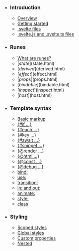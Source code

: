 -   ### Introduction
    
    -   [Overview](overview.html)
    -   [Getting started](getting-started.html)
    -   [.svelte files](svelte-files.html)
    -   [.svelte.js and .svelte.ts files](svelte-js-files.html)
-   ### Runes
    
    -   [What are runes?](what-are-runes.html)
    -   [$state]($state.html)
    -   [$derived]($derived.html)
    -   [$effect]($effect.html)
    -   [$props]($props.html)
    -   [$bindable]($bindable.html)
    -   [$inspect]($inspect.html)
    -   [$host]($host.html)
-   ### Template syntax
    
    -   [Basic markup](basic-markup.html)
    -   [{#if ...}](if.html)
    -   [{#each ...}](each.html)
    -   [{#key ...}](key.html)
    -   [{#await ...}](await.html)
    -   [{#snippet ...}](snippet.html)
    -   [{@render ...}](@render.html)
    -   [{@html ...}](@html.html)
    -   [{@const ...}](@const.html)
    -   [{@debug ...}](@debug.html)
    -   [bind:](bind.html)
    -   [use:](use.html)
    -   [transition:](transition.html)
    -   [in: and out:](in-and-out.html)
    -   [animate:](animate.html)
    -   [style:](style.html)
    -   [class](class.html)
-   ### Styling
    
    -   [Scoped styles](scoped-styles.html)
    -   [Global styles](global-styles.html)
    -   [Custom properties](custom-properties.html)
    -   [Nested <style> elements](nested-style-elements.html)
-   ### Special elements
    
    -   [<svelte:boundary>](svelte-boundary.html)
    -   [<svelte:window>](svelte-window.html)
    -   [<svelte:document>](svelte-document.html)
    -   [<svelte:body>](svelte-body.html)
    -   [<svelte:head>](svelte-head.html)
    -   [<svelte:element>](svelte-element.html)
    -   [<svelte:options>](svelte-options.html)
-   ### Runtime
    
    -   [Stores](stores.html)
    -   [Context](context.html)
    -   [Lifecycle hooks](lifecycle-hooks.html)
    -   [Imperative component API](imperative-component-api.html)
-   ### Misc
    
    -   [Testing](testing.html)
    -   [TypeScript](typescript.html)
    -   [Custom elements](custom-elements.html)
    -   [Svelte 4 migration guide](v4-migration-guide.html)
    -   [Svelte 5 migration guide](v5-migration-guide.html)
    -   [Frequently asked questions](faq.html)
-   ### Reference
    
    -   [svelte](svelte.html)
    -   [svelte/action](svelte-action.html)
    -   [svelte/animate](svelte-animate.html)
    -   [svelte/compiler](svelte-compiler.html)
    -   [svelte/easing](svelte-easing.html)
    -   [svelte/events](svelte-events.html)
    -   [svelte/legacy](svelte-legacy.html)
    -   [svelte/motion](svelte-motion.html)
    -   [svelte/reactivity/window](svelte-reactivity-window.html)
    -   [svelte/reactivity](svelte-reactivity.html)
    -   [svelte/server](svelte-server.html)
    -   [svelte/store](svelte-store.html)
    -   [svelte/transition](svelte-transition.html)
    -   [Compiler errors](compiler-errors.html)
    -   [Compiler warnings](compiler-warnings.html)
    -   [Runtime errors](runtime-errors.html)
    -   [Runtime warnings](runtime-warnings.html)
-   ### Legacy APIs
    
    -   [Overview](legacy-overview.html)
    -   [Reactive let/var declarations](legacy-let.html)
    -   [Reactive $: statements](legacy-reactive-assignments.html)
    -   [export let](legacy-export-let.html)
    -   [$$props and $$restProps](legacy-$$props-and-$$restProps.html)
    -   [on:](legacy-on.html)
    -   [<slot>](legacy-slots.html)
    -   [$$slots](legacy-$$slots.html)
    -   [<svelte:fragment>](legacy-svelte-fragment.html)
    -   [<svelte:component>](legacy-svelte-component.html)
    -   [<svelte:self>](legacy-svelte-self.html)
    -   [Imperative component API](legacy-component-api.html)

SvelteRuntime

# Context

### On this page

-   [Context](context.html)
-   [Using context with state](context.html#Using-context-with-state)
-   [Type-safe context](context.html#Type-safe-context)
-   [Replacing global state](context.html#Replacing-global-state)

Context allows components to access values owned by parent components without passing them down as props (potentially through many layers of intermediate components, known as ‘prop-drilling’). The parent component sets context with `setContext(key, value)`...

Parent

<script>
	import { setContext } from 'svelte';
	setContext('my-context', 'hello from Parent.svelte');
</script><script lang="ts">
	import { setContext } from 'svelte';
	setContext('my-context', 'hello from Parent.svelte');
</script>

...and the child retrieves it with `getContext`:

Child

<script>
	import { getContext } from 'svelte';
	const message = getContext('my-context');
</script>
<h1>{message}, inside Child.svelte</h1><script lang="ts">
	import { getContext } from 'svelte';
	const message = getContext('my-context');
</script>
<h1>{message}, inside Child.svelte</h1>

This is particularly useful when `Parent.svelte` is not directly aware of `Child.svelte`, but instead renders it as part of a `children` [snippet](snippet.html) ([demo](https://svelte.dev/playground/untitled#H4sIAAAAAAAAE42Q3W6DMAyFX8WyJgESK-oto6hTX2D3YxcM3IIUQpR40yqUd58CrCXsp7tL7HNsf2dAWXaEKR56yfTBGOOxFWQwfR6Qz8q1XAHjL-GjUhvzToJd7bU09FO9ctMkG0wxM5VuFeeFLLjtVK8ZnkpNkuGo-w6CTTJ9Z3PwsBAemlbUF934W8iy5DpaZtOUcU02-ZLcaS51jHEkTFm_kY1_wfOO8QnXrb8hBzDEc6pgZ4gFoyz4KgiD7nxfTe8ghqAhIfrJ46cTzVZBbkPlODVJsLCDO6V7ZcJoncyw1yRr0hd1GNn_ZbEM3I9i1bmVxOlWElUvDUNHxpQngt3C4CXzjS1rtvkw22wMrTRtTbC8Lkuabe7jvthPPe3DofYCAAA=)):

<Parent>
	<Child />
</Parent>

The key (`'my-context'`, in the example above) and the context itself can be any JavaScript value.

In addition to [`setContext`](svelte.html#setContext) and [`getContext`](svelte.html#getContext), Svelte exposes [`hasContext`](svelte.html#hasContext) and [`getAllContexts`](svelte.html#getAllContexts) functions.

## Using context with state[](context.html#Using-context-with-state)

You can store reactive state in context ([demo](https://svelte.dev/playground/untitled#H4sIAAAAAAAAE41R0W6DMAz8FSuaBNUQdK8MkKZ-wh7HHihzu6hgosRMm1D-fUpSVNq12x4iEvvOx_kmQU2PIhfP3DCCJGgHYvxkkYid7NCI_GUS_KUcxhVEMjOelErNB3bsatvG4LW6n0ZsRC4K02qpuKqpZtmrQTNMYJA3QRAs7PTQQxS40eMCt3mX3duxnWb-lS5h7nTI0A4jMWoo4c44P_Hku-zrOazdy64chWo-ScfRkRgl8wgHKrLTH1OxHZkHgoHaTraHcopXUFYzPPVfuC_hwQaD1GrskdiNCdQwJljJqlvXfyqVsA5CGg0uRUQifHw56xFtciO75QrP07vo_JXf_tf8yK2ezDKY_ZWt_1y2qqYzv7bI1IW1V_sN19m-07wCAAA=))...

<script>
	import { setContext } from 'svelte';
	import Child from './Child.svelte';
	let counter = $state({
		count: 0
	});
	setContext('counter', counter);
</script>
<button onclick={() => counter.count += 1}>
	increment
</button>
<Child />
<Child />
<Child />

...though note that if you *reassign* `counter` instead of updating it, you will ‘break the link’ — in other words instead of this...

<button onclick={() => counter = { count: 0 }}>
	reset
</button>

...you must do this:

<button onclick={() => counter.count = 0}>
	reset
</button>

Svelte will warn you if you get it wrong.

## Type-safe context[](context.html#Type-safe-context)

A useful pattern is to wrap the calls to `setContext` and `getContext` inside helper functions that let you preserve type safety:

context

import { `function getContext<T>(key: any): T`

Retrieves the context that belongs to the closest parent component with the specified `key`.
Must be called during component initialisation.

getContext, `function setContext<T>(key: any, context: T): T`

Associates an arbitrary `context` object with the current component and the specified `key`
and returns that object. The context is then available to children of the component
(including slotted content) with `getContext`.

Like lifecycle functions, this must be called during component initialisation.

setContext } from 'svelte';
let `let key: {}`key = {};
/** @param {User} user */
export function `function setUserContext(user: User): void`

@paramuser 

setUserContext(`user: User`

@paramuser 

user) {
	`setContext<User>(key: any, context: User): User`

Associates an arbitrary `context` object with the current component and the specified `key`
and returns that object. The context is then available to children of the component
(including slotted content) with `getContext`.

Like lifecycle functions, this must be called during component initialisation.

setContext(`let key: {}`key, `user: User`

@paramuser 

user);
}
export function `function getUserContext(): User`getUserContext() {
	return /** @type {User} */ (`getContext<User>(key: any): User`

Retrieves the context that belongs to the closest parent component with the specified `key`.
Must be called during component initialisation.

getContext(`let key: {}`key));
}import { `function getContext<T>(key: any): T`

Retrieves the context that belongs to the closest parent component with the specified `key`.
Must be called during component initialisation.

getContext, `function setContext<T>(key: any, context: T): T`

Associates an arbitrary `context` object with the current component and the specified `key`
and returns that object. The context is then available to children of the component
(including slotted content) with `getContext`.

Like lifecycle functions, this must be called during component initialisation.

setContext } from 'svelte';
let `let key: {}`key = {};
export function `function setUserContext(user: User): void`setUserContext(`user: User`user: User) {
	`setContext<User>(key: any, context: User): User`

Associates an arbitrary `context` object with the current component and the specified `key`
and returns that object. The context is then available to children of the component
(including slotted content) with `getContext`.

Like lifecycle functions, this must be called during component initialisation.

setContext(`let key: {}`key, `user: User`user);
}
export function `function getUserContext(): User`getUserContext() {
	return `getContext<User>(key: any): User`

Retrieves the context that belongs to the closest parent component with the specified `key`.
Must be called during component initialisation.

getContext(`let key: {}`key) as User;
}

## Replacing global state[](context.html#Replacing-global-state)

When you have state shared by many different components, you might be tempted to put it in its own module and just import it wherever it’s needed:

state.svelte

export const `const myGlobalState: {     user: {}; }`myGlobalState = `function $state<{     user: {}; }>(initial: {     user: {}; }): {     user: {}; } (+1 overload) namespace $state`

Declares reactive state.

Example:

let count = $state(0);

[https://svelte.dev/docs/svelte/$state]($state.html)

@paraminitial The initial value

$state({
	`user: {}`user: {
		// ...
	}
	// ...
});

In many cases this is perfectly fine, but there is a risk: if you mutate the state during server-side rendering (which is discouraged, but entirely possible!)...

App

<script>
	import { myGlobalState } from 'svelte';
	let { data } = $props();
	if (data.user) {
		myGlobalState.user = data.user;
	}
</script><script lang="ts">
	import { myGlobalState } from 'svelte';
	let { data } = $props();
	if (data.user) {
		myGlobalState.user = data.user;
	}
</script>

...then the data may be accessible by the *next* user. Context solves this problem because it is not shared between requests.

[Edit this page on GitHub](https://github.com/sveltejs/svelte/edit/main/documentation/docs/06-runtime/02-context.md)

previous next

[Stores](stores.html) [Lifecycle hooks](lifecycle-hooks.html)